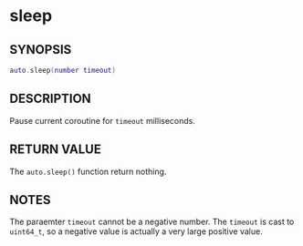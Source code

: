 # sleep

## SYNOPSIS

```lua
auto.sleep(number timeout)
```

## DESCRIPTION

Pause current coroutine for `timeout` milliseconds.

## RETURN VALUE

The `auto.sleep()` function return nothing.

## NOTES

The paraemter `timeout` cannot be a negative number. The `timeout` is cast to `uint64_t`, so a negative value is actually a very large positive value.
